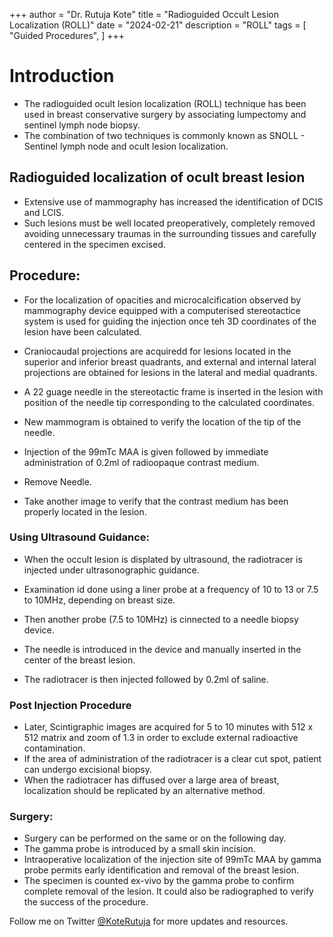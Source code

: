 +++
author = "Dr. Rutuja Kote"
title = "Radioguided Occult Lesion Localization (ROLL)"
date = "2024-02-21"
description = "ROLL"
tags = [
    "Guided Procedures",
]
+++


# Introduction

- The radioguided ocult lesion localization (ROLL) technique has been used in breast conservative surgery by associating lumpectomy and sentinel lymph node biopsy. 
- The combination of two techniques is commonly known as SNOLL - Sentinel lymph node and ocult lesion localization.

## Radioguided localization of ocult breast lesion

- Extensive use of mammography has increased the identification of DCIS and LCIS. 
- Such lesions must be well located preoperatively, completely removed avoiding unnecessary traumas in the surrounding tissues and carefully centered in the specimen excised. 

## Procedure:

- For the localization of opacities and microcalcification observed by mammography device equipped with a computerised stereotactice system is used for guiding the injection once teh 3D coordinates of the lesion have been calculated. 


- Craniocaudal projections are acquiredd for lesions located in the superior and inferior breast quadrants, and external and internal lateral projections are obtained for lesions in the lateral and medial quadrants.

- A 22 guage needle in the stereotactic frame is inserted in the lesion with position of the needle tip corresponding to the calculated coordinates.

- New mammogram is obtained to verify the location of the tip of the needle. 

- Injection of the 99mTc MAA is given followed by immediate administration of 0.2ml of radioopaque contrast medium.

- Remove Needle. 

- Take another image to verify that the contrast medium has been properly located in the lesion. 

### Using Ultrasound Guidance:

- When the occult lesion is displated by ultrasound, the radiotracer is injected under ultrasonographic guidance.

- Examination id done using a liner probe at a frequency of 10 to 13 or 7.5 to 10MHz, depending on breast size. 

- Then another probe (7.5 to 10MHz) is cinnected to a needle biopsy device.

- The needle is introduced in the device and manually inserted in the center of the breast lesion. 

- The radiotracer is then injected followed by 0.2ml of saline. 

### Post Injection Procedure
- Later, Scintigraphic images are acquired for 5 to 10 minutes with 512 x 512 matrix and zoom of 1.3 in order to exclude external radioactive contamination. 
- If the area of administration of the radiotracer is a clear cut spot, patient can undergo excisional biopsy. 
- When the radiotracer has diffused over a large area of breast, localization should be replicated by an alternative method. 


### Surgery:

- Surgery can be performed on the same or on the following day.
- The gamma probe is introduced by a small skin incision. 
- Intraoperative localization of the injection site of 99mTc MAA by gamma probe permits early identification and removal of the breast lesion.
- The specimen is counted ex-vivo by the gamma probe to confirm complete removal of the lesion. It could also be radiographed to verify the success of the procedure.


Follow me on Twitter [@KoteRutuja](https://twitter.com/KoteRutuja) for more updates and resources.